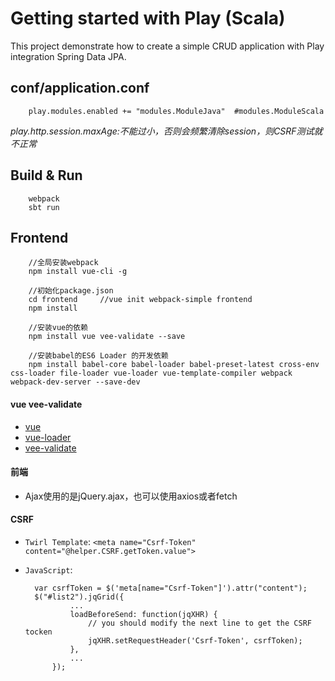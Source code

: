 # Getting started with Play (Scala)

This project demonstrate how to create a simple CRUD application with Play integration Spring Data JPA.


## conf/application.conf

        play.modules.enabled += "modules.ModuleJava"  #modules.ModuleScala


*play.http.session.maxAge:不能过小，否则会频繁清除session，则CSRF测试就不正常*        

## Build & Run

        webpack
        sbt run

## Frontend
                           
        //全局安装webpack
        npm install vue-cli -g
        
        //初始化package.json
        cd frontend     //vue init webpack-simple frontend
        npm install
        
        //安装vue的依赖
        npm install vue vee-validate --save
        
        //安装babel的ES6 Loader 的开发依赖
        npm install babel-core babel-loader babel-preset-latest cross-env css-loader file-loader vue-loader vue-template-compiler webpack webpack-dev-server --save-dev
                       
#### vue vee-validate
+ [vue](https://github.com/vuejs/vue)
+ [vue-loader](https://github.com/vuejs/vue-loader)
+ [vee-validate](https://github.com/logaretm/vee-validate)

#### 前端
+ Ajax使用的是jQuery.ajax，也可以使用axios或者fetch

#### CSRF
+ `Twirl Template`: `<meta name="Csrf-Token" content="@helper.CSRF.getToken.value">`

+ `JavaScript`:
    
        var csrfToken = $('meta[name="Csrf-Token"]').attr("content");
        $("#list2").jqGrid({
                ...
                loadBeforeSend: function(jqXHR) {
                    // you should modify the next line to get the CSRF tocken
                    jqXHR.setRequestHeader('Csrf-Token', csrfToken);
                },
                ...
            });               